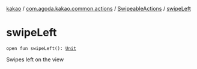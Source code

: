 [kakao](../../index.md) / [com.agoda.kakao.common.actions](../index.md) / [SwipeableActions](index.md) / [swipeLeft](./swipe-left.md)

# swipeLeft

`open fun swipeLeft(): `[`Unit`](https://kotlinlang.org/api/latest/jvm/stdlib/kotlin/-unit/index.html)

Swipes left on the view

